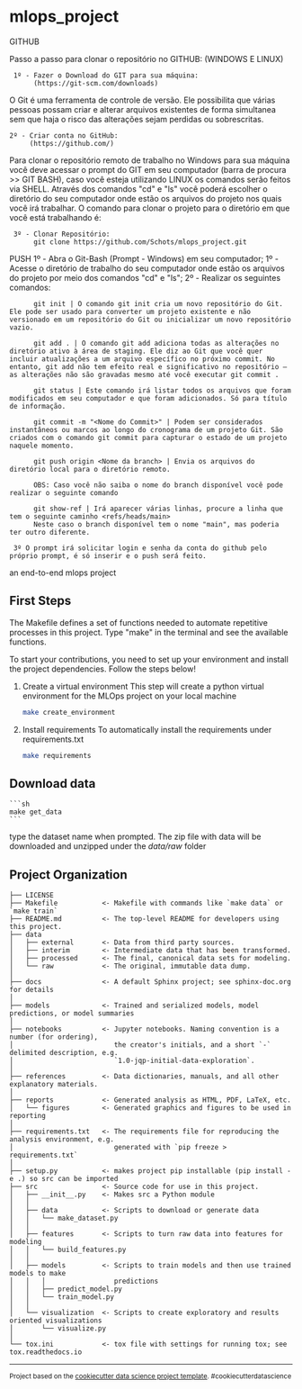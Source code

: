 mlops_project
==============================
GITHUB

Passo a passo para clonar o repositório no GITHUB: (WINDOWS E LINUX)
     
     1º - Fazer o Download do GIT para sua máquina:
          (https://git-scm.com/downloads)

O Git é uma ferramenta de controle de versão. Ele possibilita que várias pessoas possam criar e alterar arquivos existentes de forma simultanea sem que haja o risco das alterações sejam perdidas ou sobrescritas. 

    2º - Criar conta no GitHub:
         (https://github.com/)

Para clonar o repositório remoto de trabalho no Windows para sua máquina você deve acessar o prompt do GIT em seu computador (barra de procura >> GIT BASH), caso você esteja utilizando LINUX os comandos serão feitos via SHELL. Através dos comandos "cd" e "ls" você poderá escolher o diretório do seu computador onde estão os arquivos do projeto nos quais você irá trabalhar. O comando para clonar o projeto para o diretório em que você está trabalhando é:
     
     3º - Clonar Repositório:
          git clone https://github.com/Schots/mlops_project.git


PUSH 
     1º - Abra o Git-Bash (Prompt - Windows) em seu computador;
     1º - Acesse o diretório de trabalho do seu computador onde estão os arquivos do projeto por meio dos comandos "cd" e "ls";
     2º - Realizar os seguintes comandos: 
          
          git init | O comando git init cria um novo repositório do Git. Ele pode ser usado para converter um projeto existente e não versionado em um repositório do Git ou inicializar um novo repositório vazio. 
          
          git add . | O comando git add adiciona todas as alterações no diretório ativo à área de staging. Ele diz ao Git que você quer incluir atualizações a um arquivo específico no próximo commit. No entanto, git add não tem efeito real e significativo no repositório — as alterações não são gravadas mesmo até você executar git commit .

          git status | Este comando irá listar todos os arquivos que foram modificados em seu computador e que foram adicionados. Só para título de informação.

          git commit -m "<Nome do Commit>" | Podem ser considerados instantâneos ou marcos ao longo do cronograma de um projeto Git. São criados com o comando git commit para capturar o estado de um projeto naquele momento.
          
          git push origin <Nome da branch> | Envia os arquivos do diretório local para o diretório remoto.

          OBS: Caso você não saiba o nome do branch disponível você pode realizar o seguinte comando
          
          git show-ref | Irá aparecer várias linhas, procure a linha que tem o seguinte caminho <refs/heads/main> 
          Neste caso o branch disponível tem o nome "main", mas poderia ter outro diferente.
     
     3º O prompt irá solicitar login e senha da conta do github pelo próprio prompt, é só inserir e o push será feito.

an end-to-end mlops project

First Steps
------------

The Makefile defines a set of functions needed to automate repetitive processes in this project. Type "make" in the terminal and see the available functions.

To start your contributions, you need to set up your environment and install the project dependencies. Follow the steps below!

1. Create a virtual environment
This step will create a python virtual environment for the MLOps project on your local machine

    ```sh
    make create_environment
    ```

2. Install requirements
To automatically install the requirements under requirements.txt

    ```sh
    make requirements
    ```

Download data
------------

    ```sh
    make get_data
    ```
type the dataset name when prompted. The zip file with data will be downloaded and unzipped under the _data/raw_ folder

Project Organization
------------

    ├── LICENSE
    ├── Makefile           <- Makefile with commands like `make data` or `make train`
    ├── README.md          <- The top-level README for developers using this project.
    ├── data
    │   ├── external       <- Data from third party sources.
    │   ├── interim        <- Intermediate data that has been transformed.
    │   ├── processed      <- The final, canonical data sets for modeling.
    │   └── raw            <- The original, immutable data dump.
    │
    ├── docs               <- A default Sphinx project; see sphinx-doc.org for details
    │
    ├── models             <- Trained and serialized models, model predictions, or model summaries
    │
    ├── notebooks          <- Jupyter notebooks. Naming convention is a number (for ordering),
    │                         the creator's initials, and a short `-` delimited description, e.g.
    │                         `1.0-jqp-initial-data-exploration`.
    │
    ├── references         <- Data dictionaries, manuals, and all other explanatory materials.
    │
    ├── reports            <- Generated analysis as HTML, PDF, LaTeX, etc.
    │   └── figures        <- Generated graphics and figures to be used in reporting
    │
    ├── requirements.txt   <- The requirements file for reproducing the analysis environment, e.g.
    │                         generated with `pip freeze > requirements.txt`
    │
    ├── setup.py           <- makes project pip installable (pip install -e .) so src can be imported
    ├── src                <- Source code for use in this project.
    │   ├── __init__.py    <- Makes src a Python module
    │   │
    │   ├── data           <- Scripts to download or generate data
    │   │   └── make_dataset.py
    │   │
    │   ├── features       <- Scripts to turn raw data into features for modeling
    │   │   └── build_features.py
    │   │
    │   ├── models         <- Scripts to train models and then use trained models to make
    │   │   │                 predictions
    │   │   ├── predict_model.py
    │   │   └── train_model.py
    │   │
    │   └── visualization  <- Scripts to create exploratory and results oriented visualizations
    │       └── visualize.py
    │
    └── tox.ini            <- tox file with settings for running tox; see tox.readthedocs.io


--------

<p><small>Project based on the <a target="_blank" href="https://drivendata.github.io/cookiecutter-data-science/">cookiecutter data science project template</a>. #cookiecutterdatascience</small></p>
